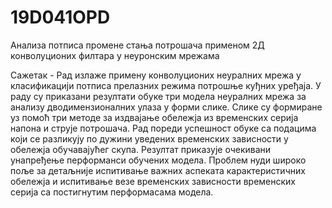 # 19D041OPD

Анализа потписа промене стања потрошача применом 2Д
конволуционих филтара у неуронским мрежама

Сажетак - Рад излаже примену конволуционих неуралних мрежа у класификацији
потписа прелазних режима потрошње куђних уређаја. У раду су приказани резултати
обуке три модела неуралних мрежа за анализу дводимензионалних улаза у форми
слике. Слике су формиране уз помоћ три методе за издвајање обележја из временских
серија напона и струје потрошача. Рад пореди успешност обуке са подацима који се
разликују по дужини уведених временских зависности у обележја обучавајућег скупа.
Резултат приказује очекивани унапређење перформанси обучених модела. Проблем
нуди широко поље за детаљније испитивање важних аспеката карактеристичних
обележја и испитивање везе временских зависности временских серија са постигнутим
перформасама модела.
